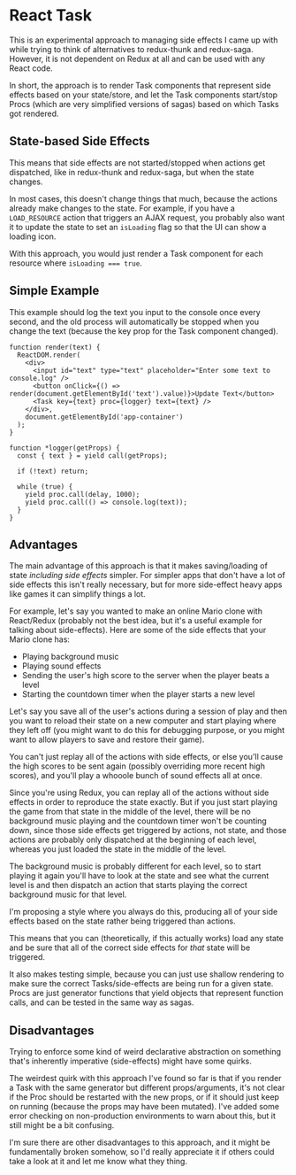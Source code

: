 # React Task

This is an experimental approach to managing side effects I came up with while
trying to think of alternatives to redux-thunk and redux-saga. However, it is
not dependent on Redux at all and can be used with any React code.

In short, the approach is to render Task components that represent side
effects based on your state/store, and let the Task components
start/stop Procs (which are very simplified versions of sagas) based on
which Tasks got rendered.

## State-based Side Effects

This means that side effects are not started/stopped when actions get
dispatched, like in redux-thunk and redux-saga, but when the state changes.

In most cases, this doesn't change things that much, because the actions
already make changes to the state. For example, if you have a `LOAD_RESOURCE`
action that triggers an AJAX request, you probably also want it to update the
state to set an `isLoading` flag so that the UI can show a loading icon.

With this approach, you would just render a Task component for each resource
where `isLoading === true`.

## Simple Example

This example should log the text you input to the console once every
second, and the old process will automatically be stopped when you
change the text (because the key prop for the Task component changed).

```
function render(text) {
  ReactDOM.render(
    <div>
      <input id="text" type="text" placeholder="Enter some text to console.log" />
      <button onClick={() => render(document.getElementById('text').value)}>Update Text</button>
      <Task key={text} proc={logger} text={text} />
    </div>,
    document.getElementById('app-container')
  );
}

function *logger(getProps) {
  const { text } = yield call(getProps);

  if (!text) return;

  while (true) {
    yield proc.call(delay, 1000);
    yield proc.call(() => console.log(text));
  }
}
```

## Advantages

The main advantage of this approach is that it makes saving/loading of
state *including side effects* simpler. For simpler apps that don't have a lot
of side effects this isn't really necessary, but for more side-effect
heavy apps like games it can simplify things a lot.

For example, let's say you wanted to make an online Mario clone with
React/Redux (probably not the best idea, but it's a useful example for
talking about side-effects). Here are some of the side effects that your
Mario clone has:

* Playing background music
* Playing sound effects
* Sending the user's high score to the server when the player beats a
  level
* Starting the countdown timer when the player starts a new level

Let's say you save all of the user's actions during a session of play
and then you want to reload their state on a new computer and start
playing where they left off (you might want to do this for debugging
purpose, or you might want to allow players to save and restore their
game).

You can't just replay all of the actions with side effects, or else
you'll cause the high scores to be sent again (possibly overriding more
recent high scores), and you'll play a whooole bunch of sound effects
all at once.

Since you're using Redux, you can replay all of the actions without side
effects in order to reproduce the state exactly. But if you just start
playing the game from that state in the middle of the level, there will
be no background music playing and the countdown timer won't be counting
down, since those side effects get triggered by actions, not state, and
those actions are probably only dispatched at the beginning of each
level, whereas you just loaded the state in the middle of the level.

The background music is probably different for each level, so to start
playing it again you'll have to look at the state and see what the
current level is and then dispatch an action that starts playing the
correct background music for that level.

I'm proposing a style where you always do this, producing all of your
side effects based on the state rather being triggered than actions.

This means that you can (theoretically, if this actually works) load any
state and be sure that all of the correct side effects for *that* state
will be triggered.

It also makes testing simple, because you can just use shallow rendering
to make sure the correct Tasks/side-effects are being run for a given
state. Procs are just generator functions that yield objects that
represent function calls, and can be tested in the same way as sagas.

## Disadvantages

Trying to enforce some kind of weird declarative abstraction on
something that's inherently imperative (side-effects) might have some
quirks.

The weirdest quirk with this approach I've found so far is that if you
render a Task with the same generator but different props/arguments,
it's not clear if the Proc should be restarted with the new props, or if
it should just keep on running (because the props may have been
mutated). I've added some error checking on non-production environments
to warn about this, but it still might be a bit confusing.

I'm sure there are other disadvantages to this approach, and it might be
fundamentally broken somehow, so I'd really appreciate it if others
could take a look at it and let me know what they thing.
